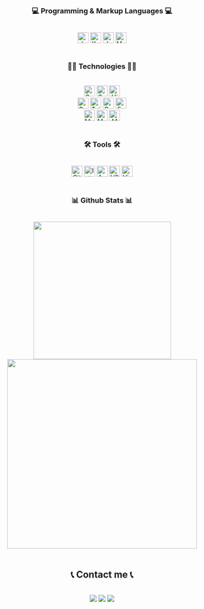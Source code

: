 
<h3 align="center">💻 Programming & Markup Languages 💻</h3>
<br/>
<div align="center">
    <img src="https://img.shields.io/badge/java-%23ED8B00.svg?style=for-the-badge&logo=Java&logoColor=white" alt="Java" height="25" />
    <img src="https://img.shields.io/badge/Kotlin-A020F0.svg?style=for-the-badge&logo=Kotlin&logoColor=white" alt="Kotlin" height="25" />
    <img src="https://img.shields.io/badge/JavaScript-FAD02C?style=for-the-badge&logo=css3&logoColor=black" alt="JavaScript" height="25" />
    <img src="https://img.shields.io/badge/markdown-%23000000.svg?style=for-the-badge&logo=markdown&logoColor=white" alt="Markdown" height="25" />
</div>
<br>
<h3 align="center">👨‍💻 Technologies 👨‍💻</h3>
<br>
<div align="center">
    <img src="https://img.shields.io/badge/Spring-6DB33F?style=for-the-badge&logo=spring&logoColor=white" alt="Spring" height="25" />
    <img src="https://img.shields.io/badge/SpringBoot-18A558.svg?style=for-the-badge&logo=SpringBoot&logoColor=white" alt="SpringBoot" height="25" />
    <img src="https://img.shields.io/badge/Hibernate-59666C.svg?style=for-the-badge&logo=Hibernate&logoColor=white" alt="Hibernate" height="25" />
    <br/>
    <img src="https://img.shields.io/badge/Bootstrap-563D7C?style=for-the-badge&logo=bootstrap&logoColor=white" alt="Bootstrap" height="25" />
    <img src="https://img.shields.io/badge/Tailwind_CSS-38B2AC?style=for-the-badge&logo=tailwind-css&logoColor=white" alt="Tailwind" height="25" />
    <img src="https://img.shields.io/badge/ReactJS-20232A?style=for-the-badge&logo=React&logoColor=61DAFB" alt="ReactJS" height="25" />
    <img src="https://img.shields.io/badge/Express.js-404D59?style=for-the-badge&logo=Express&logoColor=61DAFB" alt="ExpressJS" height="25" />
    <br/>
    <img src="https://img.shields.io/badge/MariaDB-003545?style=for-the-badge&logo=mariadb&logoColor=white" alt="MariaDB" height="25" />
    <img src="https://img.shields.io/badge/mysql-%2300f.svg?style=for-the-badge&logo=mysql&logoColor=white" alt="MySQL" height="25" />
    <img src="https://img.shields.io/badge/MongoDB-4EA94B?style=for-the-badge&logo=mongodb&logoColor=white" alt="MongoDB" height="25" />

</div>
<br>

<h3 align="center">🛠️ Tools 🛠️</h3>
<br>
<div align="center">
    <img src="https://img.shields.io/badge/github-%23121011.svg?style=for-the-badge&logo=github&logoColor=white" alt="Github" height="25" />
    <img src="https://img.shields.io/badge/Intellij-AA336A?style=for-the-badge&logo=intellij-idea&logoColor=white" alt="Intellij" height="25" />
    <img src="https://img.shields.io/badge/Android_Studio-3DDC84?style=for-the-badge&logo=android-studio&logoColor=white" alt="Android studio" height="25" />
    <img src="https://img.shields.io/badge/Visual%20Studio%20Code-0078d7.svg?style=for-the-badge&logo=visual-studio-code&logoColor=white" alt="VSCode" height="25" />
    <img src="https://img.shields.io/badge/Visual%20Studio-5C2D91.svg?style=for-the-badge&logo=visual-studio&logoColor=white" alt="Visual studio" height="25" />
</div>
<br>

<h3 align="center">📊 Github Stats 📊</h3>
<br>
<div align="center">
    <img width="315" src="https://github-readme-stats.vercel.app/api/top-langs/?username=thanhhoang4869&layout=compact&theme=algolia"/>
    <img width="434" src="https://github-readme-stats.vercel.app/api?username=thanhhoang4869&show_icons=true&theme=algolia" />
</div>
<br>

<h2 align="center">📞 Contact me 📞</h2>
<br>
<div align="center">
    <a href="https://www.facebook.com/thanhhoang4869" target="top"><img src="https://img.shields.io/badge/Facebook-%231877F2.svg?style=for-the-badge&logo=Facebook&logoColor=white"></a>
    <a href="https://www.linkedin.com/in/thanhhoang4869/" target="top"><img src="https://img.shields.io/badge/linkedin-%230077B5.svg?style=for-the-badge&logo=linkedin&logoColor=white"></a>
    <a href="mailto:thanhhoang4869@gmail.com" target="blank"><img src="https://img.shields.io/badge/Gmail-D14836?style=for-the-badge&logo=gmail&logoColor=white"></a>
</div>
